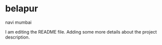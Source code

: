 # belapur
navi mumbai

I am editing the README file. Adding some more details about the project description.
